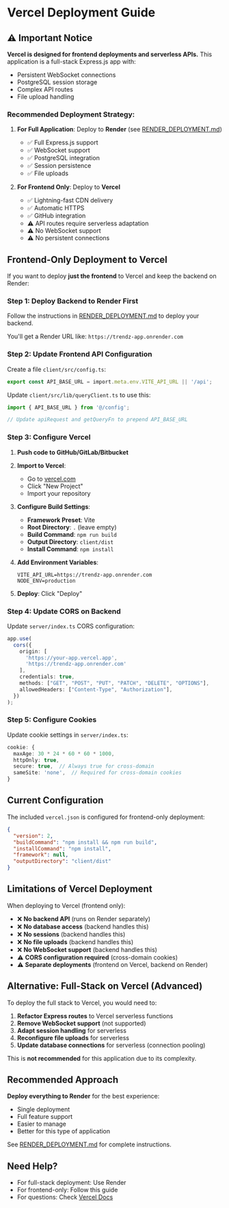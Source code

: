 # Vercel Deployment Guide

## ⚠️ Important Notice

**Vercel is designed for frontend deployments and serverless APIs.** This application is a full-stack Express.js app with:
- Persistent WebSocket connections
- PostgreSQL session storage
- Complex API routes
- File upload handling

### Recommended Deployment Strategy:

1. **For Full Application**: Deploy to **Render** (see [RENDER_DEPLOYMENT.md](./RENDER_DEPLOYMENT.md))
   - ✅ Full Express.js support
   - ✅ WebSocket support
   - ✅ PostgreSQL integration
   - ✅ Session persistence
   - ✅ File uploads

2. **For Frontend Only**: Deploy to **Vercel**
   - ✅ Lightning-fast CDN delivery
   - ✅ Automatic HTTPS
   - ✅ GitHub integration
   - ⚠️ API routes require serverless adaptation
   - ⚠️ No WebSocket support
   - ⚠️ No persistent connections

## Frontend-Only Deployment to Vercel

If you want to deploy **just the frontend** to Vercel and keep the backend on Render:

### Step 1: Deploy Backend to Render First

Follow the instructions in [RENDER_DEPLOYMENT.md](./RENDER_DEPLOYMENT.md) to deploy your backend.

You'll get a Render URL like: `https://trendz-app.onrender.com`

### Step 2: Update Frontend API Configuration

Create a file `client/src/config.ts`:

```typescript
export const API_BASE_URL = import.meta.env.VITE_API_URL || '/api';
```

Update `client/src/lib/queryClient.ts` to use this:

```typescript
import { API_BASE_URL } from '@/config';

// Update apiRequest and getQueryFn to prepend API_BASE_URL
```

### Step 3: Configure Vercel

1. **Push code to GitHub/GitLab/Bitbucket**

2. **Import to Vercel**:
   - Go to [vercel.com](https://vercel.com)
   - Click "New Project"
   - Import your repository

3. **Configure Build Settings**:
   - **Framework Preset**: Vite
   - **Root Directory**: `.` (leave empty)
   - **Build Command**: `npm run build`
   - **Output Directory**: `client/dist`
   - **Install Command**: `npm install`

4. **Add Environment Variables**:
   ```
   VITE_API_URL=https://trendz-app.onrender.com
   NODE_ENV=production
   ```

5. **Deploy**: Click "Deploy"

### Step 4: Update CORS on Backend

Update `server/index.ts` CORS configuration:

```typescript
app.use(
  cors({
    origin: [
      'https://your-app.vercel.app',
      'https://trendz-app.onrender.com'
    ],
    credentials: true,
    methods: ["GET", "POST", "PUT", "PATCH", "DELETE", "OPTIONS"],
    allowedHeaders: ["Content-Type", "Authorization"],
  })
);
```

### Step 5: Configure Cookies

Update cookie settings in `server/index.ts`:

```typescript
cookie: {
  maxAge: 30 * 24 * 60 * 60 * 1000,
  httpOnly: true,
  secure: true,  // Always true for cross-domain
  sameSite: 'none',  // Required for cross-domain cookies
}
```

## Current Configuration

The included `vercel.json` is configured for frontend-only deployment:

```json
{
  "version": 2,
  "buildCommand": "npm install && npm run build",
  "installCommand": "npm install",
  "framework": null,
  "outputDirectory": "client/dist"
}
```

## Limitations of Vercel Deployment

When deploying to Vercel (frontend only):

- ❌ **No backend API** (runs on Render separately)
- ❌ **No database access** (backend handles this)
- ❌ **No sessions** (backend handles this)
- ❌ **No file uploads** (backend handles this)
- ❌ **No WebSocket support** (backend handles this)
- ⚠️ **CORS configuration required** (cross-domain cookies)
- ⚠️ **Separate deployments** (frontend on Vercel, backend on Render)

## Alternative: Full-Stack on Vercel (Advanced)

To deploy the full stack to Vercel, you would need to:

1. **Refactor Express routes** to Vercel serverless functions
2. **Remove WebSocket support** (not supported)
3. **Adapt session handling** for serverless
4. **Reconfigure file uploads** for serverless
5. **Update database connections** for serverless (connection pooling)

This is **not recommended** for this application due to its complexity.

## Recommended Approach

**Deploy everything to Render** for the best experience:
- Single deployment
- Full feature support
- Easier to manage
- Better for this type of application

See [RENDER_DEPLOYMENT.md](./RENDER_DEPLOYMENT.md) for complete instructions.

## Need Help?

- For full-stack deployment: Use Render
- For frontend-only: Follow this guide
- For questions: Check [Vercel Docs](https://vercel.com/docs)
